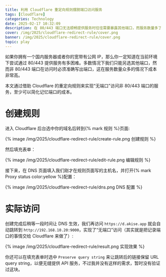 ```yaml
---
title: 利用 Cloudflare 重定向规则摆脱端口访问服务
tags: [Cloudflare]
categories: Technology
date: 2025-02-17 10:32:09
description: 在 80/443 端口无法顺畅提供服务时往往需要暴露其他端口，而服务数量多了之后端口记忆也是一个问题，本文通过借助 Cloudflare 的功能来实现“无端口”访问非 80/443 端口的服务。
cover: /img/2025/cloudflare-redirect-rule/cover.png
banner: /img/2025/cloudflare-redirect-rule/cover.png
topic: play
---
```


如果你拥有一个国内服务器或者你的宽带有公网 IP，那么你一定知道在当前环境下尝试通过 80/443 提供服务有多困难。多数情况下我们只能另选其他端口，然而非 80/443 端口在访问时必须准确写出端口，这在服务数量众多的情况下成本非常高。

本文通过借助 Cloudflare 的重定向规则来实现“无端口”访问非 80/443 端口的服务，至少可以简化记忆端口的成本。

# 创建规则

进入 Cloudflare 后台选中你的域名后转到{% mark 规则 %}页面:

{% image /img/2025/cloudflare-redirect-rule/create-rule.png 创建规则 %}

然后填充表单：

{% image /img/2025/cloudflare-redirect-rule/edit-rule.png 编辑规则 %}

接下来，在 DNS 页面填入我们刚才在规则页面写的主机名，并打开{% mark Proxy status color:yellow %}配置：

{% image /img/2025/cloudflare-redirect-rule/dns.png DNS 配置 %}

# 实际访问

创建完成后稍等一段时间让 DNS 生效，我们再访问 `https://d.akise.app` 就会自动跳转到 `http://192.168.10.20:9000`，实现了“无端口”访问（其实就是把记录端口的事情交给 Cloudflare 来做了）:

{% image /img/2025/cloudflare-redirect-rule/result.png 实现效果 %}

你还可以在填充表单时选中 `Preserve query string` 来让跳转后的链接保留 URL query string，以便无缝提供 API 服务，不过我并没有这样的需求，暂时没有验证过这块。
